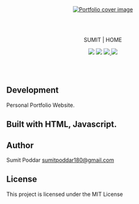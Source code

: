 <p align="center">
<a href="https://sumitpoddarr.github.io/sumit.github.io/"><img src="https://i.ibb.co/DQPHPJz/Webp-net-gifmaker.gif" alt="Portfolio cover image" style="border-rdius:10px"></a>
</p>
<br />
<br />
<p align="center">SUMIT | HOME</p>

<p align="center">
 <a href="https://sumitpoddarr.github.io/sumit.github.io/"><img src="https://img.shields.io/badge/Portfolio%20-Sumit%20Home-black.svg?style=flat-square.svg"></a>
  <a href="#"><img src="https://img.shields.io/badge/Maintained-Yes-green.svg?style=flat-square.svg"></a>
 <a href="https://mobile.twitter.com/SumitChandra225">
    <img src="https://img.shields.io/badge/twitter-Sumit%20Poddar-blue.svg?style=flat-square.svg"/>
  </a>
  <a href="https://amblruzgzqmnmxdqimfdag-on.drv.tw/sumititech.in/">
    <img src="https://img.shields.io/badge/support-Try%20Sumit-red.svg?style=flat-square.svg"/>
  </a>
</p>

<br />
<br />

## Development

Personal Portfolio Website.


## Built with HTML, Javascript.

## Author

Sumit Poddar [sumitpoddar180@gmail.com](mailto:sumitpoddar180@gmail.com)

## License

This project is licensed under the MIT License
